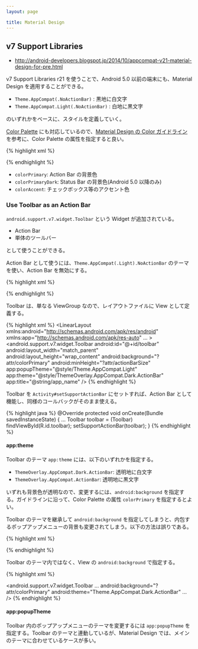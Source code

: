 ```yaml
---
layout: page

title: Material Design
---
```


## v7 Support Libraries

* <http://android-developers.blogspot.jp/2014/10/appcompat-v21-material-design-for-pre.html>

v7 Support Libraries r21 を使うことで、Android 5.0 以前の端末にも、Material Design を適用することができる。

* `Theme.AppCompat(.NoActionBar)` : 黒地に白文字
* `Theme.AppCompat.Light(.NoActionBar)` : 白地に黒文字

のいずれかをベースに、スタイルを定義していく。

[Color Palette](https://developer.android.com/training/material/theme.html#ColorPalette) にも対応しているので、[Material Design の Color ガイドライン](http://www.google.com/design/spec/style/color.html) を参考に、Color Palette の属性を指定すると良い。

{% highlight xml %}
<!-- Material.Light.DarkActionBar (Blue Gray) -->
<style name="AppTheme" parent="Theme.AppCompat.Light">
    <item name="colorPrimary">#37474F</item>
    <item name="colorPrimaryDark">#263238</item>
    <!--
    <item name="colorAccent">@color/accent_material_light</item>
    -->
</style>
{% endhighlight %}

* `colorPrimary`: Action Bar の背景色
* `colorPrimaryDark`: Status Bar の背景色(Android 5.0 以降のみ)
* `colorAccent`: チェックボックス等のアクセント色

### Use Toolbar as an Action Bar

`android.support.v7.widget.Toolbar` という Widget が追加されている。

* Action Bar
* 単体のツールバー

として使うことができる。

Action Bar として使うには、`Theme.AppCompat(.Light).NoActionBar` のテーマを使い、Action Bar を無効にする。

{% highlight xml %}
<style name="AppTheme" parent="Theme.AppCompat.Light.NoActionBar">
    ...
</style>
{% endhighlight %}

Toolbar は、単なる ViewGroup なので、レイアウトファイルに View として定義する。

{% highlight xml %}
<LinearLayout xmlns:android="http://schemas.android.com/apk/res/android"
    xmlns:app="http://schemas.android.com/apk/res-auto"
    ... >
    <android.support.v7.widget.Toolbar
            android:id="@+id/toolbar"
            android:layout_width="match_parent"
            android:layout_height="wrap_content"
            android:background="?attr/colorPrimary"
            android:minHeight="?attr/actionBarSize"
            app:popupTheme="@style/Theme.AppCompat.Light"
            app:theme="@style/ThemeOverlay.AppCompat.Dark.ActionBar"
            app:title="@string/app_name" />
</LinearLayout>
{% endhighlight %}

Toolbar を `Activity#setSupportActionBar` にセットすれば、Action Bar として機能し、同様のコールバックがそのまま使える。

{% highlight java %}
@Override
protected void onCreate(Bundle savedInstanceState) {
    ...
    Toolbar toolbar = (Toolbar) findViewById(R.id.toolbar);
    setSupportActionBar(toolbar);
}
{% endhighlight %}

#### app:theme

Toolbar のテーマ `app:theme` には、以下のいずれかを指定する。

* `ThemeOverlay.AppCompat.Dark.ActionBar`: 透明地に白文字
* `ThemeOverlay.AppCompat.ActionBar`: 透明地に黒文字

いずれも背景色が透明なので、変更するには、`android:background` を指定する。ガイドラインに沿って、Color Palette の属性 `colorPrimary` を指定するとよい。

Toolbar のテーマを継承して `android:background` を指定してしまうと、内包するポップアップメニューの背景も変更されてしまう。以下の方法は誤りである。

{% highlight xml %}
<!-- NG: This overrides android:background of app:popupTheme. -->
<style name="AppTheme.Toolbar" parent="Theme.AppCompat.Dark.ActionBar">
    <item name="android:background">?attr/colorPrimary</item>
    ...
</style>
{% endhighlight %}

Toolbar のテーマ内ではなく、View の `android:background` で指定する。

{% highlight xml %}
<!-- OK: -->
<android.support.v7.widget.Toolbar
        ...
        android:background="?attr/colorPrimary"
        android:theme="Theme.AppCompat.Dark.ActionBar"
        ... />
{% endhighlight %}

#### app:popupTheme

Toolbar 内のポップアップメニューのテーマを変更するには `app:popupTheme` を指定する。Toolbar のテーマと連動しているが、Material Design では、メインのテーマに合わせているケースが多い。

